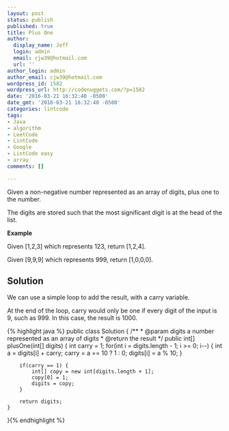 ```yaml
---
layout: post
status: publish
published: true
title: Plus One
author:
  display_name: Jeff
  login: admin
  email: cjw39@hotmail.com
  url: ''
author_login: admin
author_email: cjw39@hotmail.com
wordpress_id: 1582
wordpress_url: http://codenuggets.com/?p=1582
date: '2016-03-21 16:32:40 -0500'
date_gmt: '2016-03-21 16:32:40 -0500'
categories: lintcode
tags:
- Java
- algorithm
- LeetCode
- LintCode
- Google
- LintCode easy
- array
comments: []

---
```

Given a non-negative number represented as an array of digits, plus one to the number.

The digits are stored such that the most significant digit is at the head of the list.

**Example**

Given [1,2,3] which represents 123, return [1,2,4].

Given [9,9,9] which represents 999, return [1,0,0,0].

<!--more-->

## Solution

We can use a simple loop to add the result, with a carry variable.

At the end of the loop, carry would only be one if every digit of the input is 9, such as 999. In this case, the result is 1000.

{% highlight java %}
public class Solution {
    /**
     * @param digits a number represented as an array of digits
     * @return the result
     */
    public int[] plusOne(int[] digits) {
        int carry = 1;
        for(int i = digits.length - 1; i >= 0; i--) {
            int a = digits[i] + carry;
            carry = a == 10 ? 1 : 0;
            digits[i] = a % 10;
        }
        
        if(carry == 1) {
            int[] copy = new int[digits.length + 1];
            copy[0] = 1;
            digits = copy;
        }
        
        return digits;
    }
}{% endhighlight %}